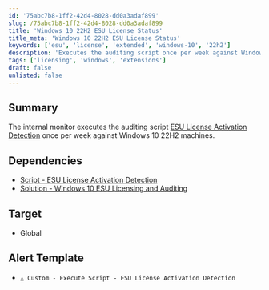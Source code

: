 ```yaml
---
id: '75abc7b8-1ff2-42d4-8028-dd0a3adaf899'
slug: /75abc7b8-1ff2-42d4-8028-dd0a3adaf899
title: 'Windows 10 22H2 ESU License Status'
title_meta: 'Windows 10 22H2 ESU License Status'
keywords: ['esu', 'license', 'extended', 'windows-10', '22h2']
description: 'Executes the auditing script once per week against Windows 10 22H2 machines.'
tags: ['licensing', 'windows', 'extensions']
draft: false
unlisted: false
---
```


## Summary

The internal monitor executes the auditing script [ESU License Activation Detection](/docs/765670f5-5120-4066-89d8-2cda873e8212) once per week against Windows 10 22H2 machines.

## Dependencies

- [Script - ESU License Activation Detection](/docs/765670f5-5120-4066-89d8-2cda873e8212)
- [Solution - Windows 10 ESU Licensing and Auditing](/docs/7fe6a52b-79fd-487b-8009-523996e74d11)

## Target

- Global

## Alert Template

- `△ Custom - Execute Script - ESU License Activation Detection`

